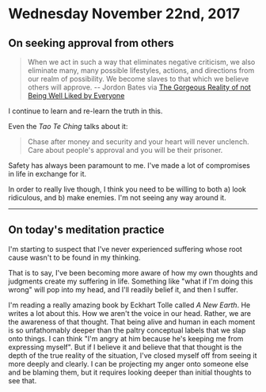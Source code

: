 # Wednesday November 22nd, 2017

## On seeking approval from others

> When we act in such a way that eliminates negative criticism, we also
> eliminate many, many possible lifestyles, actions, and directions from our
> realm of possibility. We become slaves to that which we believe others will
> approve. -- Jordon Bates via [The Gorgeous Reality of not Being Well Liked by
> Everyone](https://advice.shinetext.com/articles/the-gorgeous-reality-of-not-being-well-liked-by-everyone)

I continue to learn and re-learn the truth in this.

Even the *Tao Te Ching* talks about it:

> Chase after money and security
> and your heart will never unclench.
> Care about people's approval
> and you will be their prisoner.

Safety has always been paramount to me. I've made a lot of compromises in life
in exchange for it.

In order to really live though, I think you need to be willing to both a) look
ridiculous, and b) make enemies. I'm not seeing any way around it.

---

## On today's meditation practice

I'm starting to suspect that I've never experienced suffering whose root cause
wasn't to be found in my thinking.

That is to say, I've been becoming more aware of how my own thoughts and
judgments create my suffering in life. Something like "what if I'm doing this
wrong" will pop into my head, and I'll readily belief it, and then I suffer.

I'm reading a really amazing book by Eckhart Tolle called *A New Earth*. He
writes a lot about this. How we aren't the voice in our head. Rather, we are the
awareness of that thought. That being alive and human in each moment is so
unfathomably deeper than the paltry conceptual labels that we slap onto things.
I can think "I'm angry at him because he's keeping me from expressing myself".
But if I believe it and believe that that thought is the depth of the true
reality of the situation, I've closed myself off from seeing it more deeply and
clearly. I can be projecting my anger onto someone else and be blaming them, but
it requires looking deeper than initial thoughts to see that.

